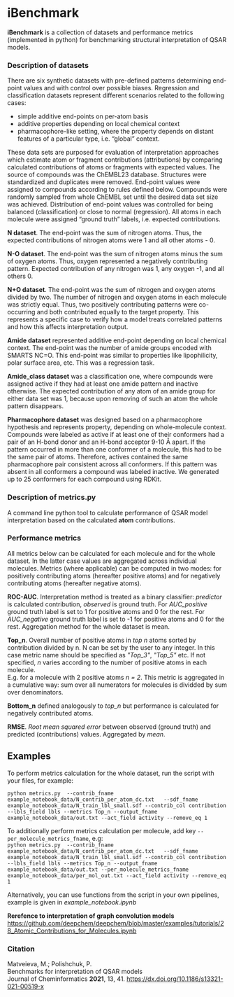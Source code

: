 # iBenchmark

**iBenchmark** is a collection of  datasets and performance metrics (implemented in python) for benchmarking structural interpretation of QSAR models.

### Description of datasets
There are six synthetic datasets with pre-defined patterns determining end-point values and with control over possible biases. Regression and classification datasets represent different scenarios related to the following cases:  
- simple additive end-points on per-atom basis
- additive properties depending on local chemical context
- pharmacophore-like setting, where the property depends on distant features of a particular type, i.e. “global” context.

These data sets are purposed for evaluation of interpretation approaches which estimate atom or fragment contributions (attributions) by comparing calculated contributions of atoms or fragments with expected values. The source of compounds was the ChEMBL23 database. Structures were standardized and duplicates were removed. End-point values were assigned to compounds according to rules defined below. Compounds were randomly sampled from whole ChEMBL set until the desired data set size was achieved. Distribution of end-point values was controlled for being balanced (classification) or close to normal (regression). All atoms in each molecule were assigned “ground truth” labels, i.e. expected contributions.

**N dataset**. The end-point was the sum of nitrogen atoms. Thus, the expected contributions of nitrogen atoms were 1 and all other atoms - 0.  

**N-O dataset**. The end-point was the sum of nitrogen atoms minus the sum of oxygen atoms. Thus, oxygen represented a negatively contributing pattern. Expected contribution of any nitrogen was 1, any oxygen -1, and all others 0.  

**N+O dataset**. The end-point was the sum of nitrogen and oxygen atoms divided by two. The number of nitrogen and oxygen atoms in each molecule was strictly equal. Thus, two positively contributing patterns were co-occurring and both contributed equally to the target property. This represents a specific case to verify how a model treats correlated patterns and how this affects interpretation output.  

**Amide dataset** represented additive end-point depending on local chemical context. The end-point  was the number of amide groups encoded with SMARTS NC=O.  This end-point was similar to properties like lipophilicity, polar surface area, etc. This was a regression task.  

**Amide_class dataset** was a classification one, where compounds were assigned active if they had at least one amide pattern and inactive otherwise. The expected contribution of any atom of an amide group for either data set was 1, because upon removing of such an atom the whole pattern disappears.  

**Pharmacophore dataset** was designed based on a pharmacophore hypothesis and represents property, depending on whole-molecule context. Compounds were labeled as active if at least one of their conformers had a pair of an H-bond donor and an H-bond acceptor 9-10 Å apart. If the pattern occurred in more than one conformer of a molecule, this had to be the same pair of atoms. Therefore, actives contained the same pharmacophore pair consistent across all conformers. If this pattern was absent in all conformers a compound was labeled inactive. We generated up to 25 conformers for each compound using RDKit.

### Description of metrics.py  
A command line python tool to calculate performance of QSAR model interpretation based on the calculated **atom** contributions.  

### Performance metrics
All metrics below can be calculated for each molecule and for the whole dataset. In the latter case values are aggregated across individual molecules. Metrics (where applicable) can be computed in two modes: for positively contributing atoms (hereafter positive atoms) and for negatively contributing atoms (hereafter negative atoms).

**ROC-AUC**. Interpretation method is treated as a binary classifier: *predictor* is calculated contribution, *observed* is ground truth.
For *AUC_positive* ground truth label is set to 1 for positive atoms and 0 for the rest.
For *AUC_negative* ground truth label is set to -1 for positive atoms and 0 for the rest. Aggregation method for the whole dataset is mean.

**Top_n**. Overall number of positive atoms in *top n*  atoms sorted by contribution divided by n. N can be set by the user to any integer. In this case metric name should be specified as *"Top_3"*, *"Top_5"* etc. If not specified, *n* varies according to the number of positive atoms in each molecule.  
E.g.  for a molecule with 2 positive atoms *n = 2*. This metric is aggregated in a  cumulative  way: sum over all numerators for molecules is dividded by sum over denominators.

**Bottom_n** defined analogously to *top_n* but performance is calculated for negatively contributed atoms.

**RMSE**. *Root mean squared error* between observed (ground truth) and predicted (contributions) values. Aggregated by *mean*.

## Examples
To perform metrics calculation for the whole dataset, run the script with your files, for example:

 ```python metrics.py  --contrib_fname example_notebook_data/N_contrib_per_atom_dc.txt   --sdf_fname  example_notebook_data/N_train_lbl_small.sdf --contrib_col contribution  --lbls_field lbls --metrics Top_n --output_fname example_notebook_data/out.txt --act_field activity --remove_eq 1```

To additionally perform metrics calculation per molecule, add key `--per_molecule_metrics_fname`, e.g:  
 ```python metrics.py  --contrib_fname example_notebook_data/N_contrib_per_atom_dc.txt   --sdf_fname  example_notebook_data/N_train_lbl_small.sdf --contrib_col contribution  --lbls_field lbls --metrics Top_n --output_fname example_notebook_data/out.txt --per_molecule_metrics_fname example_notebook_data/per_mol_out.txt --act_field activity --remove_eq 1```

Alternatively, you can use functions from the script in your own pipelines, example is given in *example_notebook.ipynb*

**Rerefence to interpretation of graph convolution models**  
https://github.com/deepchem/deepchem/blob/master/examples/tutorials/28_Atomic_Contributions_for_Molecules.ipynb

### Citation
Matveieva, M.; Polishchuk, P.  
Benchmarks for interpretation of QSAR models  
Journal of Cheminformatics **2021**, 13, 41. https://dx.doi.org/10.1186/s13321-021-00519-x
